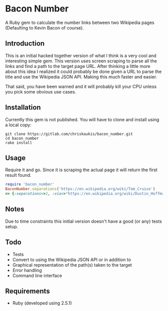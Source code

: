 # Bacon Number

A Ruby gem to calculate the number links between two Wikipedia pages (Defaulting to Kevin Bacon of course).

## Introduction

This is an initial hacked together version of what I think is a very cool and interesting simple gem. This version uses screen scraping to parse all the links and find a path to the target page URL. After thinking a little more about this idea I realized it could probably be done given a URL to parse the title and use the Wikipedia JSON API. Making this much faster and easier.

That said, you have been warned and it will probably kill your CPU unless you pick some obvious use cases.

## Installation

Currently this gem is not published. You will have to clone and install using a local copy:

```shell
git clone https://gitlab.com/chriskaukis/bacon_number.git
cd bacon_number
rake install
```

## Usage
Require it and go. Since it is scraping the actual page it will return the first result found.

```ruby
require 'bacon_number'
BaconNumber.separations('https://en.wikipedia.org/wiki/Tom_Cruise')
=> {:separations=>2, :via=>"https://en.wikipedia.org/wiki/Dustin_Hoffman"}
```

## Notes
Due to time constraints this initial version doesn't have a good (or any) tests setup.

## Todo
* Tests
* Convert to using the Wikipedia JSON API or in addition to
* Graphical representation of the path(s) taken to the target
* Error handling
* Command line interface

## Requirements

* Ruby (developed using 2.5.1)

